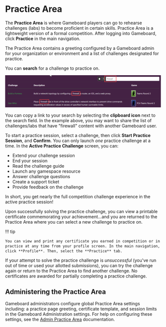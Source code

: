 # Practice Area

The **Practice Area** is where Gameboard players can go to rehearse challenges (labs) to become proficient in certain skills. Practice Area is a lightweight version of a formal competition. After logging into Gameboard, click **Practice** in the main navigation.

The Practice Area contains a greeting configured by a Gameboard admin for your organization or environment and a list of challenges designated for practice.

You can **search** for a challenge to practice on.

![practice search](img/practice-search.png)

You can copy a link to your search by selecting the **clipboard icon** next to the search field. In the example above, you may want to share the list of challenges/labs that have "firewall" content with another Gameboard user.

To start a practice session, select a challenge, then click **Start Practice Session**, and **Confirm**. You can only launch *one* practice challenge at a time. In the **Active Practice Challenge** screen, you can:

- Extend your challenge session
- End your session
- Read the challenge guide
- Launch any gamespace resource
- Answer challenge questions
- Create a support ticket
- Provide feedback on the challenge

In short, you get nearly the full competition challenge experience in the active practice session!

Upon successfully solving the practice challenge, you can view a printable certificate commemorating your achievement...and you are returned to the Practice Area where you can select a new challenge to practice on.

!!! tip

    You can view and print any certificate you earned in competition or in practice at any time from your profile screen. In the main navigation, click **Profile**. Then, select the **Practice** tab.

If your attempt to solve the practice challenge is *unsuccessful* (you've run out of time or used your allotted submissions), you can try the challenge again or return to the Practice Area to find another challenge. No certificates are awarded for partially completing a practice challenge.

## Administering the Practice Area

Gameboard administrators configure global Practice Area settings including: a practice page greeting, certificate template, and session limits in the Gameboard Administration settings. For help on configuring these settings, see the [Admin Practice Area](./admin-practice-area.md) documentation.